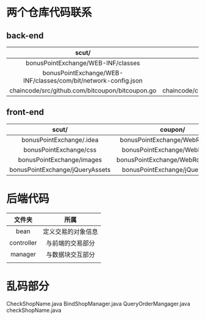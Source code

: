 # 两个仓库代码联系
## back-end
|scut/|coupon/|
|:-:|:-:|
|bonusPointExchange/WEB-INF/classes|src/|
|bonusPointExchange/WEB-INF/classes/com/bit/network-config.json |network-config.json|
|chaincode/src/github.com/bitcoupon/bitcoupon.go | chaincode/chaincode1.2/go/chaincode1.2.go|
## front-end
|scut/|coupon/|
|:-:|:-:|
|bonusPointExchange/.idea|bonusPointExchange/WebRoot/.idea|
|bonusPointExchange/css|bonusPointExchange/WebRoot/css|
|bonusPointExchange/images|bonusPointExchange/WebRoot/images|
|bonusPointExchange/jQueryAssets|bonusPointExchange/jQueryAssets|
# 后端代码
|文件夹|所属|
|:-:|:-:|
|bean|定义交易的对象信息|
|controller|与前端的交易部分|
|manager|与数据块交互部分|
||
# 乱码部分
CheckShopName.java
BindShopManager.java
QueryOrderMangager.java
checkShopName.java